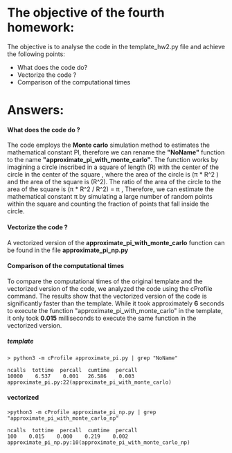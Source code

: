 # The objective of the fourth homework:  
The objective is to analyse the code in the template_hw2.py file and achieve the following points: 
* What does the code do? 
* Vectorize the code ?
* Comparison of the computational times


# Answers: 

####  What does the code do ? 
The code employs the **Monte carlo** simulation method to estimates the mathematical constant PI, therefore we can rename the **"NoName"** function to the name **"approximate_pi_with_monte_carlo"**. 
The function works by imagining a circle inscribed in a square of length (R) with the center of the circle in the center of the square , where the area of the circle is (π * R^2 ) and the area of the square is (R^2).
The ratio of the area of the circle to the area of the square is (π * R^2 / R^2) = π , Therefore, we can estimate the mathematical constant π by simulating a large number of random points within the square and counting the fraction of points that fall inside the circle.


####  Vectorize the code ?
A vectorized version of the **approximate_pi_with_monte_carlo** function can be found in the file **approximate_pi_np.py**



#### Comparison of the computational times
To compare the computational times of the original template and the vectorized version of the code, we analyzed the code using the cProfile command. The results show that the vectorized version of the code is significantly faster than the template. While it took approximately **6** seconds to execute the function "approximate_pi_with_monte_carlo" in the template, it only took **0.015** milliseconds to execute the same function in the vectorized version.


##### template
`> python3 -m cProfile approximate_pi.py | grep "NoName"`

   `ncalls  tottime  percall  cumtime  percall`  
   `10000    6.537    0.001   26.586    0.003 approximate_pi.py:22(approximate_pi_with_monte_carlo)`
   
#### vectorized 
`>python3 -m cProfile approximate_pi_np.py | grep "approximate_pi_with_monte_carlo_np"`
  
   `ncalls  tottime  percall  cumtime  percall`  
   `100    0.015    0.000    0.219    0.002 approximate_pi_np.py:10(approximate_pi_with_monte_carlo_np)
`
   






 





